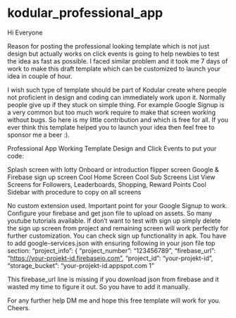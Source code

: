 # kodular_professional_app

Hi Everyone

Reason for posting the professional looking template which is not just design but actually works on click events is going to help newbies to test the idea as fast as possible. I faced similar problem and it took me 7 days of work to make this draft template which can be customized to launch your idea in couple of hour.

I wish such type of template should be part of Kodular create where people not proficient in design and coding can immediately work upon it. Normally people give up if they stuck on simple thing. For example Google Signup is a very common but too much work require to make that screen working without bugs. So here is my little contribution and which is free for all. If you ever think this template helped you to launch your idea then feel free to sponsor me a beer :).

Professional App Working Template Design and Click Events to put your code:

Splash screen with lotty
Onboard or introduction flipper screen
Google & Firebase sign up screen
Cool Home Screen
Cool Sub Screens
List View Screens for Followers, Leaderboards, Shopping, Reward Points
Cool Sidebar with procedure to copy on all screens

No custom extension used.
Important point for your Google Signup to work.
Configure your firebase and get json file to upload on assets. So many youtube tutorials available. If don’t want to test with sign up simply delete the sign up screen from project and remaining screen will work perfectly for further customization. You can check sign up functionality in apk. Tou have to add google-services.json with ensuring following in your json file top section:
“project_info”: {
“project_number”: “123456789”,
“firebase_url”: “https://your-projekt-id.firebaseio.com”,
“project_id”: “your-projekt-id”,
“storage_bucket”: “your-projekt-id.appspot.com 1”

This firebase_url line is missing if you download json from firebase and it wasted my time to figure it out. So you have to add it manually.

For any further help DM me and hope this free template will work for you. Cheers.
